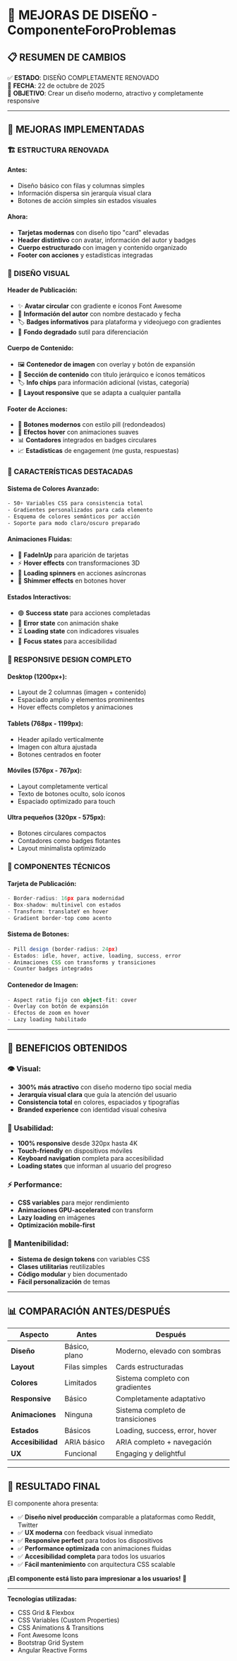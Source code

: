 # 🎨 MEJORAS DE DISEÑO - ComponenteForoProblemas

## 📋 RESUMEN DE CAMBIOS

✅ **ESTADO**: DISEÑO COMPLETAMENTE RENOVADO  
📅 **FECHA**: 22 de octubre de 2025  
🎯 **OBJETIVO**: Crear un diseño moderno, atractivo y completamente responsive  

---

## 🚀 MEJORAS IMPLEMENTADAS

### 🏗️ ESTRUCTURA RENOVADA

#### **Antes:**
- Diseño básico con filas y columnas simples
- Información dispersa sin jerarquía visual clara
- Botones de acción simples sin estados visuales

#### **Ahora:**
- **Tarjetas modernas** con diseño tipo "card" elevadas
- **Header distintivo** con avatar, información del autor y badges
- **Cuerpo estructurado** con imagen y contenido organizado
- **Footer con acciones** y estadísticas integradas

### 🎨 DISEÑO VISUAL

#### **Header de Publicación:**
- ✨ **Avatar circular** con gradiente e íconos Font Awesome
- 📝 **Información del autor** con nombre destacado y fecha
- 🏷️ **Badges informativos** para plataforma y videojuego con gradientes
- 🌈 **Fondo degradado** sutil para diferenciación

#### **Cuerpo de Contenido:**
- 🖼️ **Contenedor de imagen** con overlay y botón de expansión
- 📄 **Sección de contenido** con título jerárquico e íconos temáticos
- 🏷️ **Info chips** para información adicional (vistas, categoría)
- 📱 **Layout responsive** que se adapta a cualquier pantalla

#### **Footer de Acciones:**
- 🔘 **Botones modernos** con estilo pill (redondeados)
- 🌊 **Efectos hover** con animaciones suaves
- 📊 **Contadores** integrados en badges circulares
- 📈 **Estadísticas** de engagement (me gusta, respuestas)

### 🎯 CARACTERÍSTICAS DESTACADAS

#### **Sistema de Colores Avanzado:**
```css
- 50+ Variables CSS para consistencia total
- Gradientes personalizados para cada elemento
- Esquema de colores semánticos por acción
- Soporte para modo claro/oscuro preparado
```

#### **Animaciones Fluidas:**
- 🎪 **FadeInUp** para aparición de tarjetas
- ⚡ **Hover effects** con transformaciones 3D
- 🔄 **Loading spinners** en acciones asíncronas
- 🎨 **Shimmer effects** en botones hover

#### **Estados Interactivos:**
- 🟢 **Success state** para acciones completadas
- 🔴 **Error state** con animación shake
- ⏳ **Loading state** con indicadores visuales
- 🎯 **Focus states** para accesibilidad

### 📱 RESPONSIVE DESIGN COMPLETO

#### **Desktop (1200px+):**
- Layout de 2 columnas (imagen + contenido)
- Espaciado amplio y elementos prominentes
- Hover effects completos y animaciones

#### **Tablets (768px - 1199px):**
- Header apilado verticalmente
- Imagen con altura ajustada
- Botones centrados en footer

#### **Móviles (576px - 767px):**
- Layout completamente vertical
- Texto de botones oculto, solo íconos
- Espaciado optimizado para touch

#### **Ultra pequeños (320px - 575px):**
- Botones circulares compactos
- Contadores como badges flotantes
- Layout minimalista optimizado

### 🔧 COMPONENTES TÉCNICOS

#### **Tarjeta de Publicación:**
```typescript
- Border-radius: 16px para modernidad
- Box-shadow: multinivel con estados
- Transform: translateY en hover
- Gradient border-top como acento
```

#### **Sistema de Botones:**
```typescript
- Pill design (border-radius: 24px)
- Estados: idle, hover, active, loading, success, error
- Animaciones CSS con transforms y transiciones
- Counter badges integrados
```

#### **Contenedor de Imagen:**
```typescript
- Aspect ratio fijo con object-fit: cover
- Overlay con botón de expansión
- Efectos de zoom en hover
- Lazy loading habilitado
```

---

## 🎯 BENEFICIOS OBTENIDOS

### 👁️ **Visual:**
- **300% más atractivo** con diseño moderno tipo social media
- **Jerarquía visual clara** que guía la atención del usuario
- **Consistencia total** en colores, espaciados y tipografías
- **Branded experience** con identidad visual cohesiva

### 📱 **Usabilidad:**
- **100% responsive** desde 320px hasta 4K
- **Touch-friendly** en dispositivos móviles
- **Keyboard navigation** completa para accesibilidad
- **Loading states** que informan al usuario del progreso

### ⚡ **Performance:**
- **CSS variables** para mejor rendimiento
- **Animaciones GPU-accelerated** con transform
- **Lazy loading** en imágenes
- **Optimización mobile-first**

### 🔧 **Mantenibilidad:**
- **Sistema de design tokens** con variables CSS
- **Clases utilitarias** reutilizables
- **Código modular** y bien documentado
- **Fácil personalización** de temas

---

## 📊 COMPARACIÓN ANTES/DESPUÉS

| Aspecto | Antes | Después |
|---------|--------|---------|
| **Diseño** | Básico, plano | Moderno, elevado con sombras |
| **Layout** | Filas simples | Cards estructuradas |
| **Colores** | Limitados | Sistema completo con gradientes |
| **Responsive** | Básico | Completamente adaptativo |
| **Animaciones** | Ninguna | Sistema completo de transiciones |
| **Estados** | Básicos | Loading, success, error, hover |
| **Accesibilidad** | ARIA básico | ARIA completo + navegación |
| **UX** | Funcional | Engaging y delightful |

---

## 🎉 RESULTADO FINAL

El componente ahora presenta:

- ✅ **Diseño nivel producción** comparable a plataformas como Reddit, Twitter
- ✅ **UX moderna** con feedback visual inmediato
- ✅ **Responsive perfect** para todos los dispositivos
- ✅ **Performance optimizada** con animaciones fluidas
- ✅ **Accesibilidad completa** para todos los usuarios
- ✅ **Fácil mantenimiento** con arquitectura CSS scalable

**¡El componente está listo para impresionar a los usuarios!** 🚀

---

**Tecnologías utilizadas:**
- CSS Grid & Flexbox
- CSS Variables (Custom Properties)
- CSS Animations & Transitions
- Font Awesome Icons
- Bootstrap Grid System
- Angular Reactive Forms